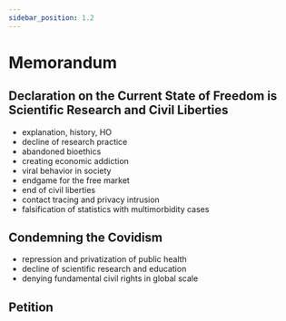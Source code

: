 ```yaml
---
sidebar_position: 1.2
---
```


# Memorandum

## Declaration on the Current State of Freedom is Scientific Research and Civil Liberties

- explanation, history, HO
- decline of research practice
- abandoned bioethics
- creating economic addiction
- viral behavior in society
- endgame for the free market
- end of civil liberties
- contact tracing and privacy intrusion
- falsification of statistics with multimorbidity cases

## Condemning the Covidism
- repression and privatization of public health
- decline of scientific research and education
- denying fundamental civil rights in global scale

## Petition
